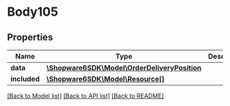 # Body105

## Properties
Name | Type | Description | Notes
------------ | ------------- | ------------- | -------------
**data** | [**\Shopware6SDK\Model\OrderDeliveryPosition**](OrderDeliveryPosition.md) |  | [optional] 
**included** | [**\Shopware6SDK\Model\Resource[]**](Resource.md) |  | [optional] 

[[Back to Model list]](../../README.md#documentation-for-models) [[Back to API list]](../../README.md#documentation-for-api-endpoints) [[Back to README]](../../README.md)

